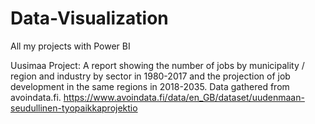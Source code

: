 # Data-Visualization
All my projects with Power BI

Uusimaa Project: A report showing the number of jobs by municipality / region and industry by sector in 1980-2017 and the projection of job development in the same regions in 2018-2035. Data gathered from avoindata.fi. https://www.avoindata.fi/data/en_GB/dataset/uudenmaan-seudullinen-tyopaikkaprojektio
